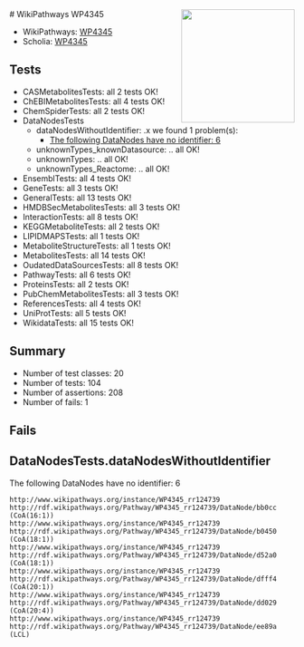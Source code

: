 <img style="float: right; width: 200px" src="https://upload.wikimedia.org/wikipedia/commons/thumb/8/83/Wplogo_with_text_500.png/640px-Wplogo_with_text_500.png" />
# WikiPathways WP4345

* WikiPathways: [WP4345](https://wikipathways.org/pathways/WP4345)
* Scholia: [WP4345](https://scholia.toolforge.org/wikipathways/WP4345)
## Tests
* CASMetabolitesTests: all 2 tests OK!
* ChEBIMetabolitesTests: all 4 tests OK!
* ChemSpiderTests: all 2 tests OK!
* DataNodesTests
    * dataNodesWithoutIdentifier: .x we found 1 problem(s):
        * [The following DataNodes have no identifier: 6](#d2d32fa5)
    * unknownTypes_knownDatasource: .. all OK!
    * unknownTypes: .. all OK!
    * unknownTypes_Reactome: .. all OK!
* EnsemblTests: all 4 tests OK!
* GeneTests: all 3 tests OK!
* GeneralTests: all 13 tests OK!
* HMDBSecMetabolitesTests: all 3 tests OK!
* InteractionTests: all 8 tests OK!
* KEGGMetaboliteTests: all 2 tests OK!
* LIPIDMAPSTests: all 1 tests OK!
* MetaboliteStructureTests: all 1 tests OK!
* MetabolitesTests: all 14 tests OK!
* OudatedDataSourcesTests: all 8 tests OK!
* PathwayTests: all 6 tests OK!
* ProteinsTests: all 2 tests OK!
* PubChemMetabolitesTests: all 3 tests OK!
* ReferencesTests: all 4 tests OK!
* UniProtTests: all 5 tests OK!
* WikidataTests: all 15 tests OK!


## Summary

* Number of test classes: 20
* Number of tests: 104
* Number of assertions: 208
* Number of fails: 1

## Fails

<a name="d2d32fa5" />

## DataNodesTests.dataNodesWithoutIdentifier

The following DataNodes have no identifier: 6
```
http://www.wikipathways.org/instance/WP4345_rr124739 http://rdf.wikipathways.org/Pathway/WP4345_rr124739/DataNode/bb0cc (CoA(16:1))
http://www.wikipathways.org/instance/WP4345_rr124739 http://rdf.wikipathways.org/Pathway/WP4345_rr124739/DataNode/b0450 (CoA(18:1))
http://www.wikipathways.org/instance/WP4345_rr124739 http://rdf.wikipathways.org/Pathway/WP4345_rr124739/DataNode/d52a0 (CoA(18:1))
http://www.wikipathways.org/instance/WP4345_rr124739 http://rdf.wikipathways.org/Pathway/WP4345_rr124739/DataNode/dfff4 (CoA(20:1))
http://www.wikipathways.org/instance/WP4345_rr124739 http://rdf.wikipathways.org/Pathway/WP4345_rr124739/DataNode/dd029 (CoA(20:4))
http://www.wikipathways.org/instance/WP4345_rr124739 http://rdf.wikipathways.org/Pathway/WP4345_rr124739/DataNode/ee89a (LCL)
```

